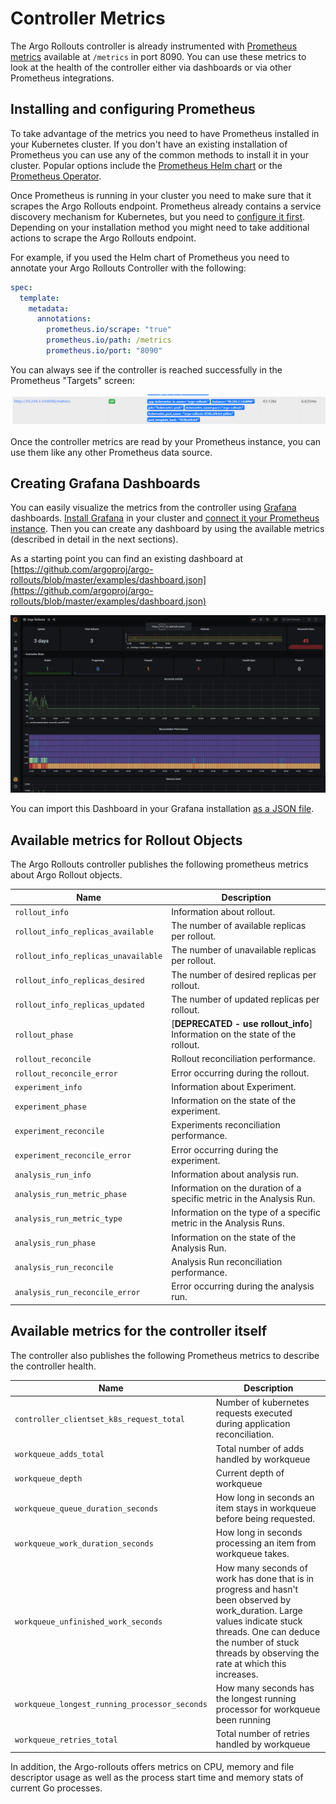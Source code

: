 # Controller Metrics

The Argo Rollouts controller is already instrumented with [Prometheus metrics](https://prometheus.io/) available at `/metrics` in port 8090. You can use these metrics to look at the health of the controller either via dashboards or via other Prometheus integrations.


## Installing and configuring Prometheus

To take advantage of the metrics you need to have Prometheus installed in your Kubernetes cluster. If you don't have an existing installation of Prometheus
you can use any of the common methods to install it in your cluster. Popular options include the [Prometheus Helm chart](https://github.com/prometheus-community/helm-charts) or the [Prometheus Operator](https://prometheus-operator.dev/).

Once Prometheus is running in your cluster you need to make sure that it scrapes the Argo Rollouts endpoint. Prometheus already contains a service discovery mechanism
for Kubernetes, but you need to [configure it first](https://prometheus.io/docs/prometheus/latest/configuration/configuration/#kubernetes_sd_config). Depending on your installation method you might need to take additional actions to scrape the Argo Rollouts endpoint.

For example, if you used the Helm chart of Prometheus you need to annotate your Argo Rollouts Controller with the following:

```yaml
spec:
  template:
    metadata:
      annotations:
        prometheus.io/scrape: "true"
        prometheus.io/path: /metrics
        prometheus.io/port: "8090"
```

You can always see if the controller is reached successfully in the Prometheus "Targets" screen:

[![Prometheus Scraping Argo Rollouts metrics](controller-metrics-assets/prometheus-target.png)](controller-metrics-assets/prometheus-target.png)

Once the controller metrics are read by your Prometheus instance, you can use them like any other Prometheus data source.

## Creating Grafana Dashboards

You can easily visualize the metrics from the controller using [Grafana](https://grafana.com/) dashboards. [Install Grafana](https://grafana.com/docs/grafana/latest/installation/kubernetes/) in your cluster and [connect it your Prometheus instance](https://prometheus.io/docs/visualization/grafana/).
Then you can create any dashboard by using the available metrics (described in detail in the next sections).

As a starting point you can find an existing dashboard at [https://github.com/argoproj/argo-rollouts/blob/master/examples/dashboard.json](https://github.com/argoproj/argo-rollouts/blob/master/examples/dashboard.json)

[![Example Grafana Dashboard](controller-metrics-assets/argo-rollouts-metrics.png)](controller-metrics-assets/argo-rollouts-metrics.png)

You can import this Dashboard in your Grafana installation [as a JSON file](https://grafana.com/docs/grafana/latest/dashboards/export-import/#importing-a-dashboard).


## Available metrics for Rollout Objects

The Argo Rollouts controller publishes the following prometheus metrics about Argo Rollout objects.

| Name                                | Description |
|-------------------------------------| ----------- |
| `rollout_info`                      | Information about rollout. |
| `rollout_info_replicas_available`   | The number of available replicas per rollout. |
| `rollout_info_replicas_unavailable` | The number of unavailable replicas per rollout. |
| `rollout_info_replicas_desired`     | The number of desired replicas per rollout. |
| `rollout_info_replicas_updated`     | The number of updated replicas per rollout. |
| `rollout_phase`                     | [**DEPRECATED - use rollout_info**] Information on the state of the rollout. |
| `rollout_reconcile`                 | Rollout reconciliation performance. |
| `rollout_reconcile_error`           | Error occurring during the rollout. |
| `experiment_info`                   | Information about Experiment. |
| `experiment_phase`                  | Information on the state of the experiment. |
| `experiment_reconcile`              | Experiments reconciliation performance. |
| `experiment_reconcile_error`        | Error occurring during the experiment. |
| `analysis_run_info`                 | Information about analysis run. |
| `analysis_run_metric_phase`         | Information on the duration of a specific metric in the Analysis Run. |
| `analysis_run_metric_type`          | Information on the type of a specific metric in the Analysis Runs. |
| `analysis_run_phase`                | Information on the state of the Analysis Run. |
| `analysis_run_reconcile`            | Analysis Run reconciliation performance. |
| `analysis_run_reconcile_error`      | Error occurring during the analysis run. |

## Available metrics for the controller itself

The controller also publishes the following Prometheus metrics to describe the controller health.

| Name                                          | Description |
| --------------------------------------------- | ----------- |
| `controller_clientset_k8s_request_total`      | Number of kubernetes requests executed during application reconciliation. |
| `workqueue_adds_total`                        | Total number of adds handled by workqueue |
| `workqueue_depth`                             | Current depth of workqueue |
| `workqueue_queue_duration_seconds`            | How long in seconds an item stays in workqueue before being requested. |
| `workqueue_work_duration_seconds`             | How long in seconds processing an item from workqueue takes. |
| `workqueue_unfinished_work_seconds`           | How many seconds of work has done that is in progress and hasn't been observed by work_duration. Large values indicate stuck threads. One can deduce the number of stuck threads by observing the rate at which this increases. |
| `workqueue_longest_running_processor_seconds` | How many seconds has the longest running processor for workqueue been running |
| `workqueue_retries_total`                     | Total number of retries handled by workqueue |

In addition, the Argo-rollouts offers metrics on CPU, memory and file descriptor usage as well as the process start time and memory stats of current Go processes.
